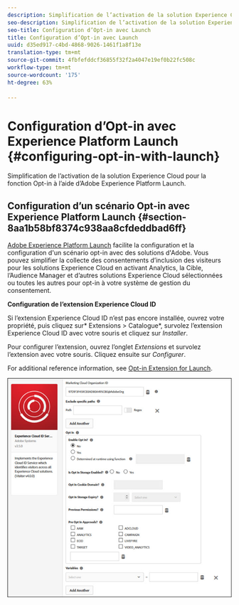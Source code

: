 ```yaml
---
description: Simplification de l’activation de la solution Experience Cloud pour la fonction Opt-in à l’aide d’Adobe Experience Platform Launch.
seo-description: Simplification de l’activation de la solution Experience Cloud pour la fonction Opt-in à l’aide d’Adobe Experience Platform Launch.
seo-title: Configuration d’Opt-in avec Launch
title: Configuration d’Opt-in avec Launch
uuid: d35ed917-c4bd-4868-9026-1461f1a8f13e
translation-type: tm+mt
source-git-commit: 4fbfefddcf36855f32f2a4047e19ef0b22fc508c
workflow-type: tm+mt
source-wordcount: '175'
ht-degree: 63%

---
```



# Configuration d’Opt-in avec Experience Platform Launch {#configuring-opt-in-with-launch}

Simplification de l’activation de la solution Experience Cloud pour la fonction Opt-in à l’aide d’Adobe Experience Platform Launch.

## Configuration d’un scénario Opt-in avec Experience Platform Launch {#section-8aa1b58bf8374c938aa8cfdeddbad6ff}

[Adobe Experience Platform Launch](https://docs.adobe.com/content/help/fr-FR/launch/using/overview.html) facilite la configuration et la configuration d&#39;un scénario opt-in avec des solutions d&#39;Adobe. Vous pouvez simplifier la collecte des consentements d’inclusion des visiteurs pour les solutions Experience Cloud en activant Analytics, la Cible, l’Audience Manager et d’autres solutions Experience Cloud sélectionnées ou toutes les autres pour opt-in à votre système de gestion du consentement.

**Configuration de l’extension Experience Cloud ID**

Si l’extension Experience Cloud ID n’est pas encore installée, ouvrez votre propriété, puis cliquez sur* Extensions > Catalogue*, survolez l’extension Experience Cloud ID avec votre souris et cliquez sur *Installer*.

Pour configurer l’extension, ouvrez l’onglet *Extensions* et survolez l’extension avec votre souris. Cliquez ensuite sur *Configurer*.

For additional reference information, see [Opt-in Extension for Launch](https://docs.adobe.com/content/help/fr-FR/launch/using/extensions-ref/adobe-extension/id-service-extension/overview.html).

![](assets/optin-launch.jpg)

